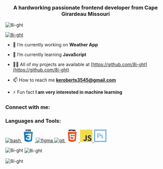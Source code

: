 <h3 align="center">A hardworking passionate frontend developer from Cape Girardeau Missouri</h3>

<p align="left"> <img src="https://komarev.com/ghpvc/?username=8i-ght&label=Profile%20views&color=0e75b6&style=flat" alt="8i-ght" /> </p>

<p align="left"> <a href="https://github.com/ryo-ma/github-profile-trophy"><img src="https://github-profile-trophy.vercel.app/?username=8i-ght" alt="8i-ght" /></a> </p>

- 🔭 I’m currently working on **Weather App**

- 🌱 I’m currently learning **JavaScript**

- 👨‍💻 All of my projects are available at [https://github.com/8i-ght](https://github.com/8i-ght)

- 📫 How to reach me **keroberts3545@gmail.com**

- ⚡ Fun fact **I am very interested in machine learning**

<h3 align="left">Connect with me:</h3>
<p align="left">
</p>

<h3 align="left">Languages and Tools:</h3>
<p align="left"> <a href="https://www.gnu.org/software/bash/" target="_blank" rel="noreferrer"> <img src="https://www.vectorlogo.zone/logos/gnu_bash/gnu_bash-icon.svg" alt="bash" width="40" height="40"/> </a> <a href="https://www.w3schools.com/css/" target="_blank" rel="noreferrer"> <img src="https://raw.githubusercontent.com/devicons/devicon/master/icons/css3/css3-original-wordmark.svg" alt="css3" width="40" height="40"/> </a> <a href="https://www.figma.com/" target="_blank" rel="noreferrer"> <img src="https://www.vectorlogo.zone/logos/figma/figma-icon.svg" alt="figma" width="40" height="40"/> </a> <a href="https://git-scm.com/" target="_blank" rel="noreferrer"> <img src="https://www.vectorlogo.zone/logos/git-scm/git-scm-icon.svg" alt="git" width="40" height="40"/> </a> <a href="https://www.w3.org/html/" target="_blank" rel="noreferrer"> <img src="https://raw.githubusercontent.com/devicons/devicon/master/icons/html5/html5-original-wordmark.svg" alt="html5" width="40" height="40"/> </a> <a href="https://developer.mozilla.org/en-US/docs/Web/JavaScript" target="_blank" rel="noreferrer"> <img src="https://raw.githubusercontent.com/devicons/devicon/master/icons/javascript/javascript-original.svg" alt="javascript" width="40" height="40"/> </a> <a href="https://www.photoshop.com/en" target="_blank" rel="noreferrer"> <img src="https://raw.githubusercontent.com/devicons/devicon/master/icons/photoshop/photoshop-line.svg" alt="photoshop" width="40" height="40"/> </a> </p>

<p><img align="left" src="https://github-readme-stats.vercel.app/api/top-langs?username=8i-ght&show_icons=true&locale=en&layout=compact" alt="8i-ght" /></p>

<p>&nbsp;<img align="center" src="https://github-readme-stats.vercel.app/api?username=8i-ght&show_icons=true&locale=en" alt="8i-ght" /></p>

<p><img align="center" src="https://github-readme-streak-stats.herokuapp.com/?user=8i-ght&" alt="8i-ght" /></p>
